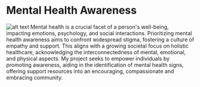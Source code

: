 # Mental Health Awareness 
![alt text](https://imgs.search.brave.com/eD37Aq45Y_ld82_de72iYbuEhkTxwGxbLYn_7iNFo7k/rs:fit:500:0:0/g:ce/aHR0cHM6Ly9zdC5k/ZXBvc2l0cGhvdG9z/LmNvbS8xMDA0MDMy/LzMyOTQvaS82MDAv/ZGVwb3NpdHBob3Rv/c18zMjk0MjI1My1z/dG9jay1waG90by1t/ZW50YWwtaGVhbHRo/LWluLXdvcmQtdGFn/LmpwZw)
Mental health is a crucial facet of a person's well-being, impacting emotions, psychology, and social interactions. Prioritizing mental health awareness aims to confront widespread stigma, fostering a culture of empathy and support. This aligns with a growing societal focus on holistic healthcare, acknowledging the interconnectedness of mental, emotional, and physical aspects.
My project seeks to empower individuals by promoting awareness, aiding in the identification of mental health signs, offering support resources into an encouraging, compassionate and embracing community.

